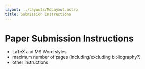 ```yaml
---
layout: ../layouts/MdLayout.astro
title: Submission Instructions
---
```


# Paper Submission Instructions

- LaTeX and MS Word styles
- maximum number of pages (including/excluding bibliography?)
- other instructions
